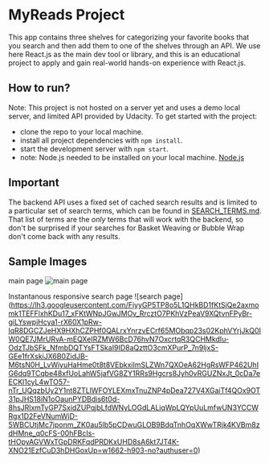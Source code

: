 # MyReads Project
This app contains three shelves for categorizing your favorite books that you search and then add them to one of the shelves through an API.
We use here React.js as the main dev tool or library, and this is an educational project to apply and gain real-world hands-on experience with React.js.

## How to run?
Note: This project is not hosted on a server yet and uses a demo local server, and limited API provided by Udacity. 
To get started with the project:
* clone the repo to your local machine.
* install all project dependencies with `npm install`.
* start the development server with `npm start`.
* note: Node.js needed to be installed on your local machine. [Node.js](https://nodejs.org/en/)

## Important
The backend API uses a fixed set of cached search results and is limited to a particular set of search terms, which can be found in [SEARCH_TERMS.md](SEARCH_TERMS.md). That list of terms are the _only_ terms that will work with the backend, so don't be surprised if your searches for Basket Weaving or Bubble Wrap don't come back with any results.

## Sample Images
main page
![main page](https://lh3.googleusercontent.com/Sm1qAA3Cvn4PmWIA01FttnQ5hXYEoyXB18BjKFdNax_T7pxSl-0kSrTNQR0szzE1CUidxVI4uE1GXXtPQOYgxZu1MTg-3R8gK7ooC0gycuJLkRyHDnfYJRiWEwLCo_aXq9RKvTYCwAmp1t3X-WAR8QL6wDOIhW3Ke4gXZwqOXW2WWQqSZM0sWmvOgy3RcaJSXL4zr9PjiEgPNKFe19GUFX3aLTm0oDhHw9N9HPmERn-PAu8xZ6WkqwZJ8G9UXQuYs1_DtswhNc52s5F_SzANQ9NdCuSYRQOASOJ_96jXqGqB1uQAl7DteqqQyIbYXVhjUQVsXyR_9CarjZdUlP5PKROJSG6bJs9-QqrR6aeOxwAM0H_MVAmjJZr1uY7ekK7xBn0kMhi4uQ8uwBr4X6AVuUmvRcfg1Soapn1puZOz8YwGfVZKyWOoXI8iPhhM2mAQ9lgBuDMvGIpZdVQODwC_HpSjspFgwcux9R43_PMos3pd1PWW_y8XnRUWzIR0ETAC0bp6SaBpny794o2MJP-d1_YbMfeDtEkdDv2rEH5kyUdQHfjTBigR9jrMrmVvlKksoHBzEkKMPPAEPsHAN-XIkamZVUFEvWikVm30pakcTA4XVAU3nw16KLJy3xGcImBGXhz7xh_eATS3VzDDg36Eb4j2We0oQEMBWoMc8t3pADIdTHd6WAbHPGc4Sa7TtfbyDWSNG-lgiNgNr3kjra90Xzsy=w1664-h903-no?authuser=0)

Instantanous responsive search page 
![search page] (https://lh3.googleusercontent.com/FiyyGP5TP8o5L1QHkBD1fKtSjQe2axmomk1TEFFlxhKDu17_xFKtWNpJGwJMOv_RrcztO7PKhVzPeaV9XQtvnFPyBr-giLYswpjHcya1-rX60X1pRw-lqR8DGCZJeHX9HXhCZPHf0QALrxYnrzvECrf65MObqp23s02KphVYrjJkQ0IW0QE7JMrURvA-mEQXeIRZMW6BcD76hvN7OxcrtqR3QCHMkdIu-OdzTJbSFk_NfmbDQTYsFTSkaI9ID8aQzttO3cmXPurP_7n9ljxS-GEe1frXskiJX6B0ZidJB-M6tsN0H_LvWiyuHaHme0t8t8VEbkxiImSLZWn7QXOeA62HgRsWFP462UhIG6dq9TCqbe48xfUoLahW5jafVG8ZY1RRs9Hgcrs8Jyh0vRGUZNxJt_0cDa7eECKl1cyL4wTO57-nTr_UQqzbUy2Y1nt8ZTLlWFOYLEXmxTnuZNP4pDea727V4XGaiTf4QOx9OT31pJHS18iN1oOaunPYDBdis6t0d-8hsJRlxmTyGP7SxidZUPqjbLfdWNyLOGdLALiqWpLQYpUuLmfwUN3YCCWRgx1D2FeVNumWjD-5WBCUtjMc7jponm_ZK0au5lb5pCDwuGLOB9BdqTnhOqXWwTRjk4KVBm8zdHMne_q0cFS-00hFBcIs-tHOpyAGVWxTGpDRKFqdPRDKxUHD8sA6kt7JT4K-XNO21EzfCuD3hDHGoxUp=w1662-h903-no?authuser=0)

